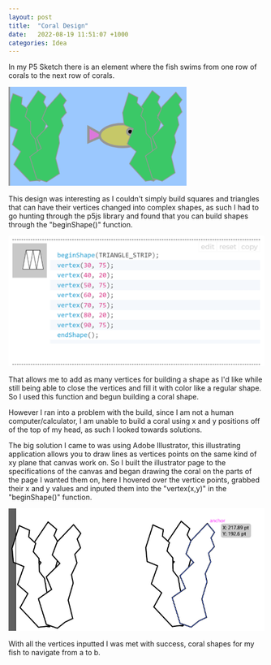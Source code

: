```yaml
---
layout: post
title:  "Coral Design"
date:   2022-08-19 11:51:07 +1000
categories: Idea
---
```

In my P5 Sketch there is an element where the fish swims from one row of corals to the next row of corals. 

![coralexample](/etc/images/coralexample.PNG)

This design was interesting as I couldn't simply build squares and triangles that can have their vertices changed into complex shapes, as such I had to go hunting through the p5js library and found that you can build shapes through the "beginShape()" function.

![beginshapeexample](/etc/images/beginshapeexample.PNG)

 That allows me to add as many vertices for building a shape as I'd like while still being able to close the vertices and fill it with color like a regular shape. So I used this function and begun building a coral shape. 

However I ran into a problem with the build, since I am not a human computer/calculator, I am unable to build a coral using x and y positions off of the top of my head, as such I looked towards solutions. 

The big solution I came to was using Adobe Illustrator, this illustrating application allows you to draw lines as vertices points on the same kind of xy plane that canvas work on. So I built the illustrator page to the specifications of the canvas and began drawing the coral on the parts of the page I wanted them on, here I hovered over the vertice points, grabbed their x and y values and inputed them into the "vertex(x,y)" in the "beginShape()" function.
 
 ![coralaxis](/etc/images/coralaxis.PNG)
 
 With all the vertices inputted I was met with success, coral shapes for my fish to navigate from a to b.